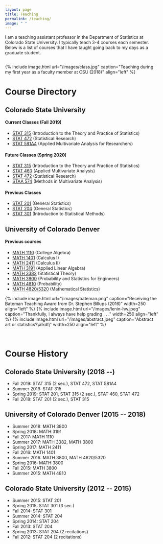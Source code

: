 ```yaml
---
layout: page
title: Teaching
permalink: /teaching/
image: " "
---
```


I am a teaching assistant professor in the Department of Statistics at Colorado State University. I typically teach 3-4 courses each semester. Below is a list of courses that I have taught going back to my days as a graduate student. 

<hr style="clear:both;visibility: hidden;" />  


{% include image.html url="/images/class.jpg" caption="Teaching during my first year as a faculty member at CSU (2018)" align="left" %}



# Course Directory

## Colorado State University

#### Current Classes (Fall 2019)
- [STAT 315](/teaching/stat315) (Introduction to the Theory and Practice of Statistics) 
- [STAT 472](/teaching/stat472) (Statistical Research)
- [STAT 581A4](/teaching/stat581a4) (Applied Multivariate Analysis for Researchers)

#### Future Classes (Spring 2020)
- [STAT 315](/teaching/stat315) (Introduction to the Theory and Practice of Statistics) 
- [STAT 460](/teaching/stat460) (Applied Multivariate Analysis)
- [STAT 472](/teaching/stat472) (Statistical Research)
- [STAA 574](/teaching/staa574) (Methods in Multivariate Analysis)

#### Previous Classes

- [STAT 201](/teaching/stat201) (General Statistics)
- [STAT 204](/teaching/stat204) (General Statistics)
- [STAT 301](/teaching/stat301) (Introduction to Statistical Methods)

## University of Colorado Denver

#### Previous courses

- [MATH 1110](/teaching/math1110) (College Algebra)
- [MATH 1401](/teaching/math1401) (Calculus I)
- [MATH 2411](/teaching/math2411) (Calculus II)
- [MATH 3191](/teaching/math3191) (Applied Linear Algebra)
- [MATH 3382](/teaching/math3382) (Statistical Theory)
- [MATH 3800](/teaching/math3800) (Probability and Statistics for Engineers)
- [MATH 4810](/teaching/math4810) (Probability)
- [MATH 4820/5320](/teaching/math4820) (Mathematical Statistics)


{% include image.html url="/images/bateman.png" caption="Receiving the Bateman Teaching Award from Dr. Stephen Billups (2016)" width=250 align="left" %}
{% include image.html url="/images/lenin-hw.jpeg" caption="Thankfully, I always have help grading . . ." width=250 align="left" %}
{% include image.html url="/images/abstract.jpeg" caption="Abstract art or statistics?\\alkdfj" width=250 align="left" %}

<br>

# Course History

## Colorado State University (2018 --)

- Fall 2019: STAT 315 (2 sec.), STAT 472, STAT 581A4
- Summer 2019: STAT 315
- Spring 2019: STAT 201, STAT 315 (2 sec.), STAT 460, STAT 472
- Fall 2018: STAT 201 (2 sec.), STAT 315

## University of Colorado Denver (2015 -- 2018)

- Summer 2018: MATH 3800
- Spring 2018: MATH 3191
- Fall 2017: MATH 1110
- Summer 2017: MATH 3382, MATH 3800
- Spring 2017: MATH 2411
- Fall 2016: MATH 1401
- Summer 2016: MATH 3800, MATH 4820/5320
- Spring 2016: MATH 3800
- Fall 2015: MATH 3800
- Summer 2015: MATH 4810

## Colorado State University (2012 -- 2015)

- Summer 2015: STAT 201
- Spring 2015: STAT 301 (3 sec.)
- Fall 2014: STAT 301
- Summer 2014: STAT 204
- Spring 2014: STAT 204
- Fall 2013: STAT 204
- Spring 2013: STAT 204 (2 recitations)
- Fall 2012: STAT 204 (2 recitations)


